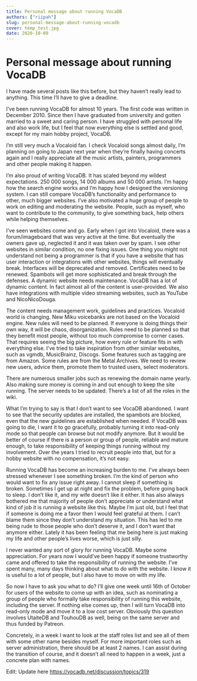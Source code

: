 ```yaml
---
title: Personal message about running VocaDB
authors: ["riipah"]
slug: personal-message-about-running-vocadb
cover: temp_test.jpg
date: 2020-10-09
---
```


# Personal message about running VocaDB

I have made several posts like this before, but they haven’t really lead to anything. This time I’ll have to give a deadline.

I’ve been running VocaDB for almost 10 years. The first code was written in December 2010. Since then I have graduated from university and gotten married to a sweet and caring person. I have struggled with personal life and also work life, but I feel that now everything else is settled and good, except for my main hobby project, VocaDB.

I’m still very much a Vocaloid fan. I check Vocaloid songs almost daily, I’m planning on going to Japan next year when they’re finally having concerts again and I really appreciate all the music artists, painters, programmers and other people making it happen.

I’m also proud of writing VocaDB. It has scaled beyond my wildest expectations. 250 000 songs, 14 000 albums and 50 000 artists. I’m happy how the search engine works and I’m happy how I designed the versioning system. I can still compare VocaDB’s functionality and performance to other, much bigger websites. I’ve also motivated a huge group of people to work on editing and moderating the website. People, such as myself, who want to contribute to the community, to give something back, help others while helping themselves.

I’ve seen websites come and go. Early when I got into Vocaloid, there was a forum/imageboard that was very active at the time. But eventually the owners gave up, neglected it and it was taken over by spam. I see other websites in similar condition, no one fixing issues. One thing you might not understand not being a programmer is that if you have a website that has user interaction or integrations with other websites, things will eventually break. Interfaces will be deprecated and removed. Certificates need to be renewed. Spambots will get more sophisticated and break through the defenses. A dynamic website needs maintenance. VocaDB has a lot of dynamic content. In fact almost all of the content is user-provided. We also have integrations with multiple video streaming websites, such as YouTube and NicoNicoDouga.

The content needs management work, guidelines and practices. Vocaloid world is changing. New Miku voicebanks are not based on the Vocaloid engine. New rules will need to be planned. If everyone is doing things their own way, it will be chaos, disorganization. Rules need to be planned so that they benefit most people, without too much compromise to corner cases. That requires seeing the big picture, how every rule or feature fits in with everything else. I’ve tried to take inspiration from other similar websites, such as vgmdb, MusicBrainz, Discogs. Some features such as tagging are from Amazon. Some rules are from the Metal Archives. We need to review new users, advice them, promote them to trusted users, select moderators.

There are numerous smaller jobs such as renewing the domain name yearly. Also making sure money is coming in and out enough to keep the site running. The server needs to be updated. There’s a list of all the roles in the wiki.

What I’m trying to say is that I don’t want to see VocaDB abandoned. I want to see that the security updates are installed, the spambots are blocked, even that the new guidelines are established when needed. If VocaDB was going to die, I want it to go gracefully, probably turning it into read-only mode so that people can browse but not modify anymore. But it would be better of course if there is a person or group of people, reliable and mature enough, to take responsibility of keeping things running without my involvement. Over the years I tried to recruit people into that, but for a hobby website with no compensation, it’s not easy.

Running VocaDB has become an increasing burden to me. I’ve always been stressed whenever I see something broken. I’m the kind of person who would want to fix any issue right away. I cannot sleep if something is broken. Sometimes I get up at night and fix the problem, before going back to sleep. I don’t like it, and my wife doesn’t like it either. It has also always bothered me that majority of people don’t appreciate or understand what kind of job it is running a website like this. Maybe I’m just old, but I feel that if someone is doing me a favor then I would feel grateful at them. I can’t blame them since they don’t understand my situation. This has led to me being rude to those people who don’t deserve it, and I don’t want that anymore either. Lately it has been feeling that me being here is just making my life and other people’s lives worse, which is just silly.

I never wanted any sort of glory for running VocaDB. Maybe some appreciation. For years now I would’ve been happy if someone trustworthy came and offered to take the responsibility of running the website. I’ve spent many, many days thinking about what to do with the website. I know it is useful to a lot of people, but I also have to move on with my life.

So now I have to ask you what to do? I’ll give one week until 16th of October for users of the website to come up with an idea, such as nominating a group of people who formally take responsibility of running this website, including the server. If nothing else comes up, then I will turn VocaDB into read-only mode and move it to a low cost server. Obviously this question involves UtaiteDB and TouhouDB as well, being on the same server and thus funded by Patreon.

Concretely, in a week I want to look at the staff roles list and see all of them with some other name besides myself. For more important roles such as server administration, there should be at least 2 names. I can assist during the transition of course, and it doesn’t all need to happen in a week, just a concrete plan with names.

Edit: Update here https://vocadb.net/discussion/topics/319
